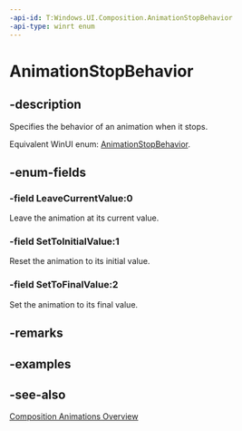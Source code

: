 ```yaml
---
-api-id: T:Windows.UI.Composition.AnimationStopBehavior
-api-type: winrt enum
---
```


<!-- Enumeration syntax
public enum Windows.UI.Composition.AnimationStopBehavior : int
-->

# AnimationStopBehavior

## -description
Specifies the behavior of an animation when it stops.

Equivalent WinUI enum: [AnimationStopBehavior](/windows/winui/api/microsoft.ui.composition.animationstopbehavior).

## -enum-fields
### -field LeaveCurrentValue:0
Leave the animation at its current value.

### -field SetToInitialValue:1
Reset the animation to its initial value.

### -field SetToFinalValue:2
Set the animation to its final value.


## -remarks

## -examples

## -see-also
[Composition Animations Overview](/windows/uwp/composition/composition-animation)
